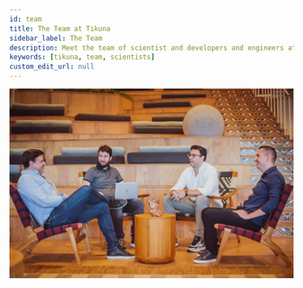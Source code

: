 ```yaml
---
id: team
title: The Team at Tikuna
sidebar_label: The Team
description: Meet the team of scientist and developers and engineers at Tikuna
keywords: [tikuna, team, scientists]
custom_edit_url: null
---
```

![edenia logo](/img/second-card.webp)
